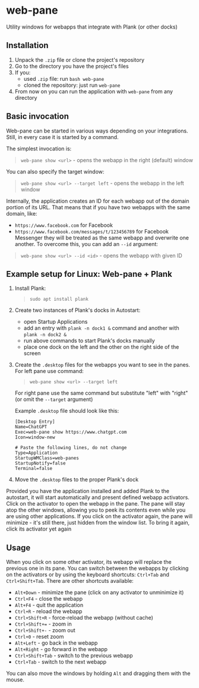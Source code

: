 # web-pane
Utility windows for webapps that integrate with Plank (or other docks)

## Installation
1. Unpack the `.zip` file or clone the project's repository
2. Go to the directory you have the project's files
3. If you:
    - used `.zip` file: run `bash web-pane`
    - cloned the repository: just run `web-pane`
4. From now on you can run the application with `web-pane` from any directory

## Basic invocation
Web-pane can be started in various ways depending on your integrations. Still, in every case it is started by a command.

The simplest invocation is:
> `web-pane show <url>` - opens the webapp in the right (default) window

You can also specify the target window:
> `web-pane show <url> --target left` - opens the webapp in the left window

Internally, the application creates an ID for each webapp out of the domain portion of its URL. 
That means that if you have two webapps with the same domain, like: 
- `https://www.facebook.com` for Facebook
- `https://www.facebook.com/messages/t/123456789` for Facebook Messenger
  they will be treated as the same webapp and overwrite one another. To overcome this, you can add an `--id` argument:
> `web-pane show <url> --id <id>` - opens the webapp with given ID

## Example setup for Linux: Web-pane + Plank
1. Install Plank:
    > `sudo apt install plank`
2. Create two instances of Plank's docks in Autostart:
    - open Startup Applications
    - add an entry with `plank -n dock1 &` command and another with `plank -n dock2 &`
    - run above commands to start Plank's docks manually
    - place one dock on the left and the other on the right side of the screen
3. Create the `.desktop` files for the webapps you want to see in the panes. For left pane use command:
    > `web-pane show <url> --target left`

    For right pane use the same command but substitute "left" with "right" (or omit the `--target` argument)
    
    Example `.desktop` file should look like this:
    ```
    [Desktop Entry]
    Name=ChatGPT
    Exec=web-pane show https://www.chatgpt.com
    Icon=window-new
   
    # Paste the following lines, do not change
    Type=Application
    StartupWMClass=web-panes
    StartupNotify=false
    Terminal=false
    ```

4. Move the `.desktop` files to the proper Plank's dock

Provided you have the application installed and added Plank to the autostart, it will start automatically and present defined webapp activators. Click on the activator to open the webapp in the pane. The pane will stay atop the other windows, allowing you to peek its contents even while you are using other applications. If you click on the activator again, the pane will minimize - it's still there, just hidden from the window list. To bring it again, click its activator yet again

## Usage

When you click on some other activator, its webapp will replace the previous one in its pane. You can switch between the webapps by clicking on the activators or by using the keyboard shortcuts: `Ctrl+Tab` and `Ctrl+Shift+Tab`. There are other shortcuts available:
- `Alt+Down` - minimize the pane (click on any activator to unminimize it)
- `Ctrl+F4` - close the webapp
- `Alt+F4` - quit the application
- `Ctrl+R` - reload the webapp
- `Ctrl+Shift+R` - force-reload the webapp (without cache)
- `Ctrl+Shift+=` - zoom in
- `Ctrl+Shift+-` - zoom out
- `Ctrl+0` - reset zoom
- `Alt+Left` - go back in the webapp
- `Alt+Right` - go forward in the webapp
- `Ctrl+Shift+Tab` - switch to the previous webapp
- `Ctrl+Tab` - switch to the next webapp

You can also move the windows by holding `Alt` and dragging them with the mouse.
